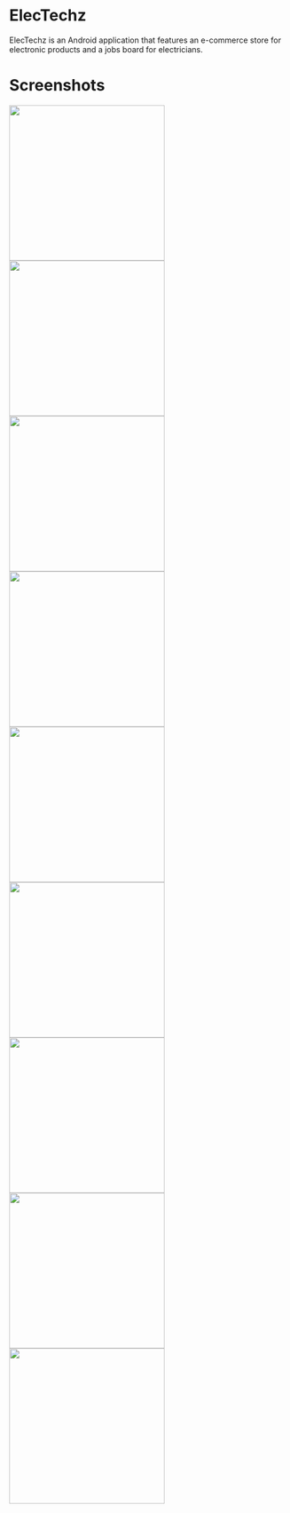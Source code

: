 # ElecTechz

ElecTechz is an Android application that features an e-commerce store for electronic products and a jobs board for electricians.

# Screenshots

<img src="https://raw.githubusercontent.com/TomatoApps/ElecTechz/master/screenshots/0_misc/1_login.png" width="280">  <img src="https://raw.githubusercontent.com/TomatoApps/ElecTechz/master/screenshots/0_misc/2_regiater_a.png" width="280">  <img src="https://raw.githubusercontent.com/TomatoApps/ElecTechz/master/screenshots/1_admin/4_admin_home.png" width="280">	<img src="https://raw.githubusercontent.com/TomatoApps/ElecTechz/master/screenshots/2_customer/1_customer_home.png" width="280">	<img src="https://raw.githubusercontent.com/TomatoApps/ElecTechz/master/screenshots/2_customer/2_customer_products_details.png" width="280">	<img src="https://raw.githubusercontent.com/TomatoApps/ElecTechz/master/screenshots/2_customer/3_customer_checkout.png" width="280">	<img src="https://raw.githubusercontent.com/TomatoApps/ElecTechz/master/screenshots/2_customer/4_customer_orders_a.png" width="280">	<img src="https://raw.githubusercontent.com/TomatoApps/ElecTechz/master/screenshots/3_employee/1_Emp_home.png" width="280">	<img src="https://raw.githubusercontent.com/TomatoApps/ElecTechz/master/screenshots/3_employee/4_emp_applied_a.png" width="280">

